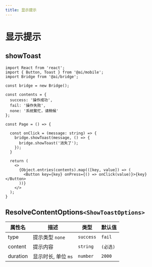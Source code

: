```yaml
---
title: 显示提示
---
```


# 显示提示

## showToast

```tsx | pure
import React from 'react';
import { Button, Toast } from '@ai/mobile';
import Bridge from '@ai/bridge';

const bridge = new Bridge();

const contents = {
  success: '操作成功',
  fail: '操作失败',
  none: '系统繁忙，请稍候'
};

const Page = () => {

  const onClick = (message: string) => {
    bridge.showToast(message, () => {
      bridge.showToast('消失了');
    });
  }
  
  return (
    <>
      {Object.entries(contents).map(([key, value]) => (
        <Button key={key} onPress={() => onClick(value)}>{key}</Button>
      ))}
    </>
  );
}
```

## ResolveContentOptions`<ShowToastOptions>`

| 属性名 | 描述 | 类型 | 默认值 |
| ---- | ---- | ---- | ---- |
| type | 提示类型 `none` | `success` | `fail` | `string` | `none` |
| content | 提示内容 | `string` | `(必选)` |
| duration | 显示时长, 单位 `ms` | `number` | `2000` |
